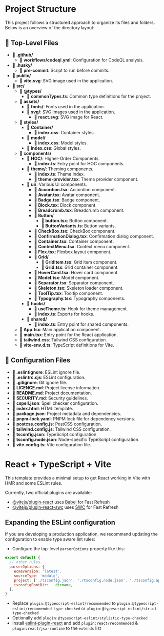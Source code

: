 # Project Structure

This project follows a structured approach to organize its files and folders. Below is an overview of the directory layout:

## 📁 Top-Level Files
- 📄 **.github/**
  - 📄 **workflows/codeql.yml**: Configuration for CodeQL analysis.
- 📄 **.husky/**
  - 📄 **pre-commit**: Script to run before commits.
- 📄 **public/**
  - 📄 **vite.svg**: SVG image used in the application.
- 📄 **src/**
  - 📁 **@types/**
    - 📄 **commonTypes.ts**: Common type definitions for the project.
  - 📁 **assets/**
    - 📁 **fonts/**: Fonts used in the application.
    - 📁 **svg/**: SVG images used in the application.
      - 📄 **react.svg**: SVG image for React.
  - 📁 **styles/**
    - 📁 **Container/**
      - 📄 **index.css**: Container styles.
    - 📁 **model/**
      - 📄 **index.css**: Model styles.
    - 📄 **index.css**: Global styles.
  - 📁 **components/**
    - 📁 **HOC/**: Higher-Order Components.
      - 📄 **index.ts**: Entry point for HOC components.
    - 📁 **theme/**: Theming components.
      - 📄 **index.ts**: Theme index.
      - 📄 **theme-provider.tsx**: Theme provider component.
    - 📁 **ui/**: Various UI components.
      - 📄 **Accordion.tsx**: Accordion component.
      - 📄 **Avatar.tsx**: Avatar component.
      - 📄 **Badge.tsx**: Badge component.
      - 📄 **Block.tsx**: Block component.
      - 📄 **Breadcrumb.tsx**: Breadcrumb component.
      - 📁 **Button/**
        - 📄 **button.tsx**: Button component.
        - 📄 **ButtonVariants.ts**: Button variants.
      - 📄 **CheckBox.tsx**: CheckBox component.
      - 📄 **ConfirmationDialog.tsx**: Confirmation dialog component.
      - 📄 **Container.tsx**: Container component.
      - 📄 **ContextMenu.tsx**: Context menu component.
      - 📄 **Flex.tsx**: Flexbox layout component.
      - 📁 **Grid/**
        - 📄 **GridItem.tsx**: Grid item component.
        - 📄 **Grid.tsx**: Grid container component.
      - 📄 **HoverCard.tsx**: Hover card component.
      - 📄 **Model.tsx**: Model component.
      - 📄 **Separator.tsx**: Separator component.
      - 📄 **Skeleton.tsx**: Skeleton loader component.
      - 📄 **ToolTip.tsx**: Tooltip component.
      - 📄 **Typography.tsx**: Typography components.
    - 📁 **hooks/**
      - 📄 **useTheme.ts**: Hook for theme management.
      - 📄 **index.ts**: Exports for hooks.
    - 📁 **shared/**
      - 📄 **index.ts**: Entry point for shared components.
  - 📄 **App.tsx**: Main application component.
  - 📄 **main.tsx**: Entry point for the React application.
  - 📄 **tailwind.css**: Tailwind CSS configuration.
  - 📄 **vite-env.d.ts**: TypeScript definitions for Vite.

## 📄 Configuration Files
- 📄 **.eslintignore**: ESLint ignore file.
- 📄 **.eslintrc.cjs**: ESLint configuration.
- 📄 **.gitignore**: Git ignore file.
- 📄 **LICENCE.md**: Project license information.
- 📄 **README.md**: Project documentation.
- 📄 **SECURITY.md**: Security guidelines.
- 📄 **cspell.json**: Spell checker configuration.
- 📄 **index.html**: HTML template.
- 📄 **package.json**: Project metadata and dependencies.
- 📄 **pnpm-lock.yaml**: PNPM lock file for dependency versions.
- 📄 **postcss.config.js**: PostCSS configuration.
- 📄 **tailwind.config.js**: Tailwind CSS configuration.
- 📄 **tsconfig.json**: TypeScript configuration.
- 📄 **tsconfig.node.json**: Node-specific TypeScript configuration.
- 📄 **vite.config.ts**: Vite configuration file.



# React + TypeScript + Vite

This template provides a minimal setup to get React working in Vite with HMR and some ESLint rules.

Currently, two official plugins are available:

- [@vitejs/plugin-react](https://github.com/vitejs/vite-plugin-react/blob/main/packages/plugin-react/README.md) uses [Babel](https://babeljs.io/) for Fast Refresh
- [@vitejs/plugin-react-swc](https://github.com/vitejs/vite-plugin-react-swc) uses [SWC](https://swc.rs/) for Fast Refresh

## Expanding the ESLint configuration

If you are developing a production application, we recommend updating the configuration to enable type aware lint rules:

- Configure the top-level `parserOptions` property like this:

```js
export default {
  // other rules...
  parserOptions: {
    ecmaVersion: 'latest',
    sourceType: 'module',
    project: ['./tsconfig.json', './tsconfig.node.json', './tsconfig.app.json'],
    tsconfigRootDir: __dirname,
  },
}
```

- Replace `plugin:@typescript-eslint/recommended` to `plugin:@typescript-eslint/recommended-type-checked` or `plugin:@typescript-eslint/strict-type-checked`
- Optionally add `plugin:@typescript-eslint/stylistic-type-checked`
- Install [eslint-plugin-react](https://github.com/jsx-eslint/eslint-plugin-react) and add `plugin:react/recommended` & `plugin:react/jsx-runtime` to the `extends` list
